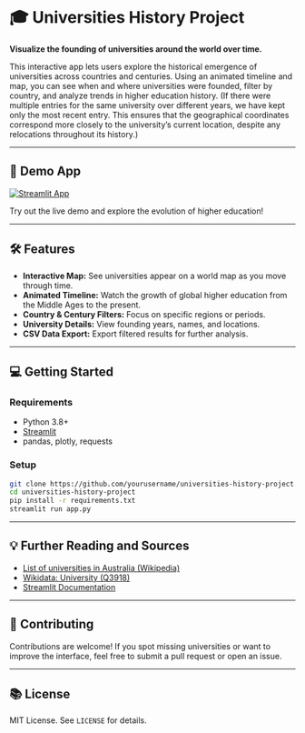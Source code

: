 # 🎓 Universities History Project

**Visualize the founding of universities around the world over time.**

This interactive app lets users explore the historical emergence of universities across countries and centuries. Using an animated timeline and map, you can see when and where universities were founded, filter by country, and analyze trends in higher education history. (If there were multiple entries for the same university over different years, we have kept only the most recent entry. This ensures that the geographical coordinates correspond more closely to the university’s current location, despite any relocations throughout its history.)

---

## 🚀 Demo App

[![Streamlit App](https://static.streamlit.io/badges/streamlit_badge_black_white.svg)](https://universityhistory.streamlit.app/)

Try out the live demo and explore the evolution of higher education!

---

## 🛠 Features

* **Interactive Map:** See universities appear on a world map as you move through time.
* **Animated Timeline:** Watch the growth of global higher education from the Middle Ages to the present.
* **Country & Century Filters:** Focus on specific regions or periods.
* **University Details:** View founding years, names, and locations.
* **CSV Data Export:** Export filtered results for further analysis.

---

## 💻 Getting Started

### Requirements

* Python 3.8+
* [Streamlit](https://streamlit.io/)
* pandas, plotly, requests

### Setup

```bash
git clone https://github.com/yourusername/universities-history-project.git
cd universities-history-project
pip install -r requirements.txt
streamlit run app.py
```

---

## 💡 Further Reading and Sources

* [List of universities in Australia (Wikipedia)](https://en.wikipedia.org/wiki/List_of_universities_in_Australia)
* [Wikidata: University (Q3918)](https://www.wikidata.org/wiki/Q3918)
* [Streamlit Documentation](https://docs.streamlit.io/)

---

## 🤝 Contributing

Contributions are welcome! If you spot missing universities or want to improve the interface, feel free to submit a pull request or open an issue.

---

## 📚 License

MIT License.
See `LICENSE` for details.
